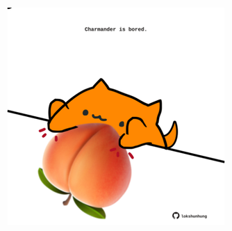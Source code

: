 <!-- built at 26/05/2022, 04:08:26 UTC -->
<p align="center">
  <img width="500" height="500" src="./ReadmeImage.svg">
</p>
